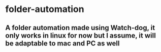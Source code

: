 # folder-automation
## A folder automation made using Watch-dog, it only works in linux for now but I assume, it will be adaptable to mac and PC as well
